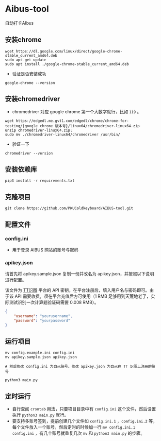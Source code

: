 # Aibus-tool
自动打卡AIbus

## 安装chrome

```shell
wget https://dl.google.com/linux/direct/google-chrome-stable_current_amd64.deb
sudo apt-get update
sudo apt install ./google-chrome-stable_current_amd64.deb
```

- 验证是否安装成功

```shell
google-chrome --version
```

## 安装chromedriver

- chromedriver 对应 google chrome 第一个大数字就行，比如 `119` 。

```shell
wget https://edgedl.me.gvt1.com/edgedl/chrome/chrome-for-testing/{google chrome 版本号}/linux64/chromedriver-linux64.zip
unzip chromedriver-linux64.zip;
sudo mv ./chromedriver-linux64/chromedriver /usr/bin/
```

- 验证一下

```shell
chromedriver --version
```

## 安装依赖库

```shell
pip3 install -r requirements.txt
```

## 克隆项目

```shell
git clone https://github.com/PKUColdkeyboard/AIBUS-tool.git
```

## 配置文件
### config.ini
- 用于登录 AIBUS 网站的账号与密码

### apikey.json
请首先将 apikey.sample.json 复制一份并改名为 apikey.json，并按照以下说明进行配置。

该文件为 [TT识图](http://www.ttshitu.com/) 平台的 API 密钥，在平台注册后，填入用户名与密码即可。由于该 API 需要收费，须在平台充值后方可使用（1 RMB 足够用到天荒地老了，实际测试识别一次计算题验证码需要 0.008 RMB）。

```json
{
    "username": "yourusername",
    "password": "yourpassword"
}
```


## 运行项目

```shell
mv config.example.ini config.ini
mv apikey.sample.json apikey.json

# 然后修改 config.ini 为自己账号，修改 apikey.json 为自己在 TT 识图上注册的账号

python3 main.py
```

## 定时运行

- 自行查阅 `crontab` 用法，只要项目目录中有 `config.ini` 这个文件，然后设置执行 `python3 main.py` 就行。
- 要支持多账号签到，提前创建几个文件如 `config.ini.1` ，`config.ini.2` 等，每个文件放入一个账号，然后定时的时候加一行 `mv config.ini.1 config.ini` ，有几个账号就重复几次 `mv` 和 `python3 main.py` 的步骤。
